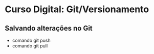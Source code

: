 # Curso Digital: Git/Versionamento


## Salvando alterações no Git
* comando git push
* comando git pull
